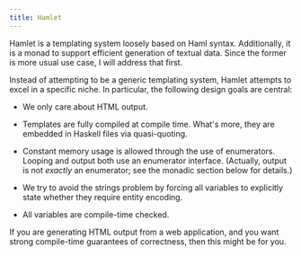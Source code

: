```yaml
---
title: Hamlet
---
```

Hamlet is a templating system loosely based on Haml syntax. Additionally, it is
a monad to support efficient generation of textual data. Since the former is
more usual use case, I will address that first.

Instead of attempting to be a generic templating system, Hamlet attempts to
excel in a specific niche. In particular, the following design goals are
central:

* We only care about HTML output.

* Templates are fully compiled at compile time. What's more, they are embedded in Haskell files via quasi-quoting.

* Constant memory usage is allowed through the use of enumerators. Looping and output both use an enumerator interface. (Actually, output is not *exactly* an enumerator; see the monadic section below for details.)

* We try to avoid the strings problem by forcing all variables to explicitly state whether they require entity encoding.

* All variables are compile-time checked.

If you are generating HTML output from a web application, and you want strong compile-time guarantees of correctness, then this might be for you.
